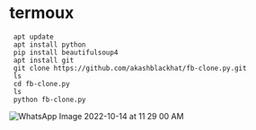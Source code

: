 # termoux
     apt update 
     apt install python
     pip install beautifulsoup4
     apt install git 
     git clone https://github.com/akashblackhat/fb-clone.py.git
     ls
     cd fb-clone.py
     ls
     python fb-clone.py
![WhatsApp Image 2022-10-14 at 11 29 00 AM](https://user-images.githubusercontent.com/88341460/195917465-85c9c3ee-a940-4eb0-8a37-0cf8a564b6bc.jpeg)
    
